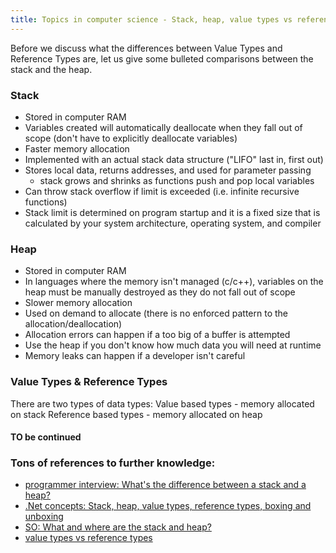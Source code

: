 ```yaml
---
title: Topics in computer science - Stack, heap, value types vs reference types
---
```


Before we discuss what the differences between Value Types and Reference Types are, let us give some bulleted comparisons between the stack and the heap.

### Stack

* Stored in computer RAM
* Variables created will automatically deallocate when they fall out of scope (don't have to explicitly deallocate variables)
* Faster memory allocation
* Implemented with an actual stack data structure ("LIFO" last in, first out)
* Stores local data, returns addresses, and used for parameter passing
  - stack grows and shrinks as functions push and pop local variables
* Can throw stack overflow if limit is exceeded (i.e. infinite recursive functions)
* Stack limit is determined on program startup and it is a fixed size that is calculated by your system architecture, operating system, and compiler

### Heap

* Stored in computer RAM
* In languages where the memory isn't managed (c/c++), variables on the heap must be manually destroyed as they do not fall out of scope
* Slower memory allocation
* Used on demand to allocate (there is no enforced pattern to the allocation/deallocation)
* Allocation errors can happen if a too big of a buffer is attempted
* Use the heap if you don't know how much data you will need at runtime
* Memory leaks can happen if a developer isn't careful

### Value Types & Reference Types

There are two types of data types:
  Value based types - memory allocated on stack
  Reference based types - memory allocated on heap

#### TO be continued

### Tons of references to further knowledge:

* [programmer interview: What's the difference between a stack and a heap?](http://www.programmerinterview.com/index.php/data-structures/difference-between-stack-and-heap/)
* [.Net concepts: Stack, heap, value types, reference types, boxing and unboxing](https://www.codeproject.com/Articles/76153/Six-important-NET-concepts-Stack-heap-value-types)
* [SO: What and where are the stack and heap?](https://stackoverflow.com/questions/79923/what-and-where-are-the-stack-and-heap)
* [value types vs reference types](https://www.scribd.com/document/6959429/Value-Types-Vs-Reference-Types-in-C)
